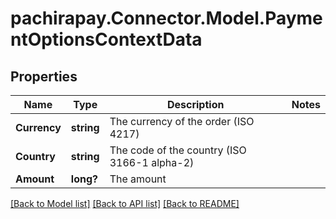 
# pachirapay.Connector.Model.PaymentOptionsContextData

## Properties

Name | Type | Description | Notes
------------ | ------------- | ------------- | -------------
**Currency** | **string** | The currency of the order (ISO 4217) | 
**Country** | **string** | The code of the country (ISO 3166-1 alpha-2) | 
**Amount** | **long?** | The amount | 

[[Back to Model list]](../README.md#documentation-for-models)
[[Back to API list]](../README.md#documentation-for-api-endpoints)
[[Back to README]](../README.md)

